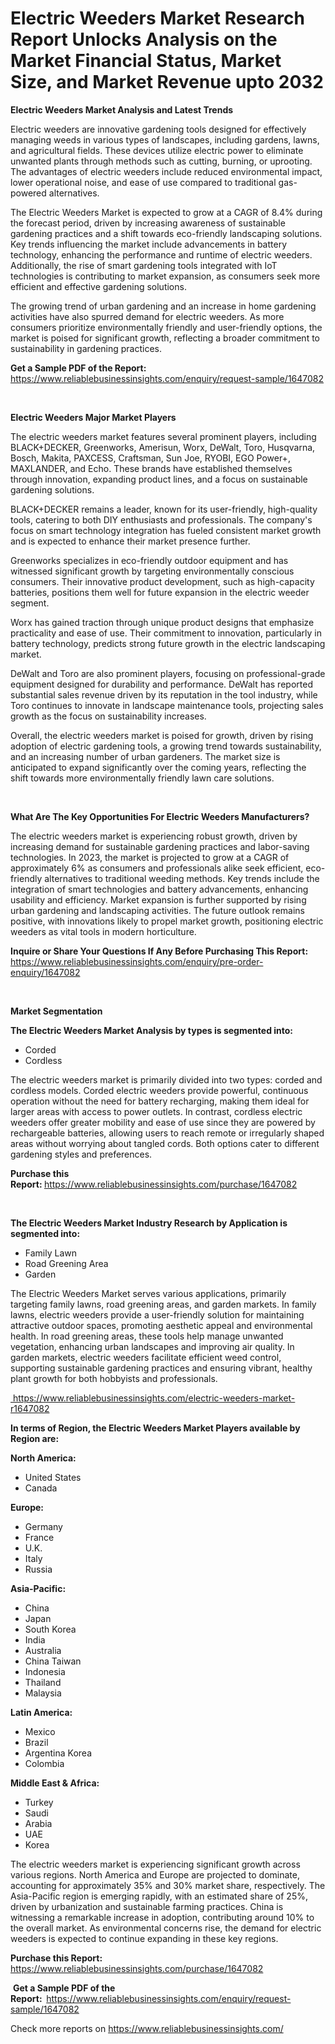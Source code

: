<p><h1>Electric Weeders Market Research Report Unlocks Analysis on the Market Financial Status, Market Size, and Market Revenue upto 2032</h1></p><p><strong>Electric Weeders Market Analysis and Latest Trends</strong></p>
<p><p>Electric weeders are innovative gardening tools designed for effectively managing weeds in various types of landscapes, including gardens, lawns, and agricultural fields. These devices utilize electric power to eliminate unwanted plants through methods such as cutting, burning, or uprooting. The advantages of electric weeders include reduced environmental impact, lower operational noise, and ease of use compared to traditional gas-powered alternatives.</p><p>The Electric Weeders Market is expected to grow at a CAGR of 8.4% during the forecast period, driven by increasing awareness of sustainable gardening practices and a shift towards eco-friendly landscaping solutions. Key trends influencing the market include advancements in battery technology, enhancing the performance and runtime of electric weeders. Additionally, the rise of smart gardening tools integrated with IoT technologies is contributing to market expansion, as consumers seek more efficient and effective gardening solutions.</p><p>The growing trend of urban gardening and an increase in home gardening activities have also spurred demand for electric weeders. As more consumers prioritize environmentally friendly and user-friendly options, the market is poised for significant growth, reflecting a broader commitment to sustainability in gardening practices.</p></p>
<p><strong>Get a Sample PDF of the Report:&nbsp;</strong> <a href="https://www.reliablebusinessinsights.com/enquiry/request-sample/1647082?utm_campaign=2459&utm_medium=2&utm_source=Github&utm_content=ia&utm_term=21022025&utm_id=electric-weeders">https://www.reliablebusinessinsights.com/enquiry/request-sample/1647082</a></p>
<p>&nbsp;</p>
<p><strong>Electric Weeders Major Market Players</strong></p>
<p><p>The electric weeders market features several prominent players, including BLACK+DECKER, Greenworks, Amerisun, Worx, DeWalt, Toro, Husqvarna, Bosch, Makita, PAXCESS, Craftsman, Sun Joe, RYOBI, EGO Power+, MAXLANDER, and Echo. These brands have established themselves through innovation, expanding product lines, and a focus on sustainable gardening solutions.</p><p>BLACK+DECKER remains a leader, known for its user-friendly, high-quality tools, catering to both DIY enthusiasts and professionals. The company's focus on smart technology integration has fueled consistent market growth and is expected to enhance their market presence further. </p><p>Greenworks specializes in eco-friendly outdoor equipment and has witnessed significant growth by targeting environmentally conscious consumers. Their innovative product development, such as high-capacity batteries, positions them well for future expansion in the electric weeder segment.</p><p>Worx has gained traction through unique product designs that emphasize practicality and ease of use. Their commitment to innovation, particularly in battery technology, predicts strong future growth in the electric landscaping market.</p><p>DeWalt and Toro are also prominent players, focusing on professional-grade equipment designed for durability and performance. DeWalt has reported substantial sales revenue driven by its reputation in the tool industry, while Toro continues to innovate in landscape maintenance tools, projecting sales growth as the focus on sustainability increases.</p><p>Overall, the electric weeders market is poised for growth, driven by rising adoption of electric gardening tools, a growing trend towards sustainability, and an increasing number of urban gardeners. The market size is anticipated to expand significantly over the coming years, reflecting the shift towards more environmentally friendly lawn care solutions.</p></p>
<p>&nbsp;</p>
<p><strong>What Are The Key Opportunities For Electric Weeders Manufacturers?</strong></p>
<p><p>The electric weeders market is experiencing robust growth, driven by increasing demand for sustainable gardening practices and labor-saving technologies. In 2023, the market is projected to grow at a CAGR of approximately 6% as consumers and professionals alike seek efficient, eco-friendly alternatives to traditional weeding methods. Key trends include the integration of smart technologies and battery advancements, enhancing usability and efficiency. Market expansion is further supported by rising urban gardening and landscaping activities. The future outlook remains positive, with innovations likely to propel market growth, positioning electric weeders as vital tools in modern horticulture.</p></p>
<p><strong>Inquire or Share Your Questions If Any Before Purchasing This Report:</strong> <a href="https://www.reliablebusinessinsights.com/enquiry/pre-order-enquiry/1647082?utm_campaign=2459&utm_medium=2&utm_source=Github&utm_content=ia&utm_term=21022025&utm_id=electric-weeders">https://www.reliablebusinessinsights.com/enquiry/pre-order-enquiry/1647082</a></p>
<p>&nbsp;</p>
<p><strong>Market Segmentation</strong></p>
<p><strong>The Electric Weeders Market Analysis by types is segmented into:</strong></p>
<p><ul><li>Corded</li><li>Cordless</li></ul></p>
<p><p>The electric weeders market is primarily divided into two types: corded and cordless models. Corded electric weeders provide powerful, continuous operation without the need for battery recharging, making them ideal for larger areas with access to power outlets. In contrast, cordless electric weeders offer greater mobility and ease of use since they are powered by rechargeable batteries, allowing users to reach remote or irregularly shaped areas without worrying about tangled cords. Both options cater to different gardening styles and preferences.</p></p>
<p><strong>Purchase this Report:&nbsp;</strong><a href="https://www.reliablebusinessinsights.com/purchase/1647082?utm_campaign=2459&utm_medium=2&utm_source=Github&utm_content=ia&utm_term=21022025&utm_id=electric-weeders">https://www.reliablebusinessinsights.com/purchase/1647082</a></p>
<p>&nbsp;</p>
<p><strong>The Electric Weeders Market Industry Research by Application is segmented into:</strong></p>
<p><ul><li>Family Lawn</li><li>Road Greening Area</li><li>Garden</li></ul></p>
<p><p>The Electric Weeders Market serves various applications, primarily targeting family lawns, road greening areas, and garden markets. In family lawns, electric weeders provide a user-friendly solution for maintaining attractive outdoor spaces, promoting aesthetic appeal and environmental health. In road greening areas, these tools help manage unwanted vegetation, enhancing urban landscapes and improving air quality. In garden markets, electric weeders facilitate efficient weed control, supporting sustainable gardening practices and ensuring vibrant, healthy plant growth for both hobbyists and professionals.</p></p>
<p><a href="https://www.reliablebusinessinsights.com/electric-weeders-market-r1647082?utm_campaign=2459&utm_medium=2&utm_source=Github&utm_content=ia&utm_term=21022025&utm_id=electric-weeders">&nbsp;https://www.reliablebusinessinsights.com/electric-weeders-market-r1647082</a></p>
<p><strong>In terms of Region, the Electric Weeders Market Players available by Region are:</strong></p>
<p>
    <p> <strong> North America: </strong>
        <ul>
            <li>United States</li>
            <li>Canada</li>
        </ul>
        </p> 
    <p> <strong> Europe: </strong>
        <ul>
            <li>Germany</li>
            <li>France</li>
            <li>U.K.</li>
            <li>Italy</li>
            <li>Russia</li>
        </ul>
        </p> 
    <p> <strong> Asia-Pacific: </strong>
        <ul>
            <li>China</li>
            <li>Japan</li>
            <li>South Korea</li>
            <li>India</li>
            <li>Australia</li>
            <li>China Taiwan</li>
            <li>Indonesia</li>
            <li>Thailand</li>
            <li>Malaysia</li>
        </ul>
        </p> 
    <p> <strong> Latin America: </strong>
        <ul>
            <li>Mexico</li>
            <li>Brazil</li>
            <li>Argentina Korea</li>
            <li>Colombia</li>
        </ul>
        </p> 
    <p> <strong> Middle East & Africa: </strong>
        <ul>
            <li>Turkey</li>
            <li>Saudi</li>
            <li>Arabia</li>
            <li>UAE</li>
            <li>Korea</li>
        </ul>
    </p>
    </p>
<p><p>The electric weeders market is experiencing significant growth across various regions. North America and Europe are projected to dominate, accounting for approximately 35% and 30% market share, respectively. The Asia-Pacific region is emerging rapidly, with an estimated share of 25%, driven by urbanization and sustainable farming practices. China is witnessing a remarkable increase in adoption, contributing around 10% to the overall market. As environmental concerns rise, the demand for electric weeders is expected to continue expanding in these key regions.</p></p>
<p><strong>Purchase this Report: </strong><a href="https://www.reliablebusinessinsights.com/purchase/1647082?utm_campaign=2459&utm_medium=2&utm_source=Github&utm_content=ia&utm_term=21022025&utm_id=electric-weeders">https://www.reliablebusinessinsights.com/purchase/1647082</a></p>
<p>&nbsp;<strong>Get a Sample PDF of the Report:&nbsp;&nbsp;</strong><a href="https://www.reliablebusinessinsights.com/enquiry/request-sample/1647082?utm_campaign=2459&utm_medium=2&utm_source=Github&utm_content=ia&utm_term=21022025&utm_id=electric-weeders">https://www.reliablebusinessinsights.com/enquiry/request-sample/1647082</a></p>
<p><strong></strong></p>
<p>Check more reports on <a href="https://www.reliablebusinessinsights.com/?utm_campaign=2459&utm_medium=2&utm_source=Github&utm_content=ia&utm_term=21022025&utm_id=electric-weeders">https://www.reliablebusinessinsights.com/</a></p>